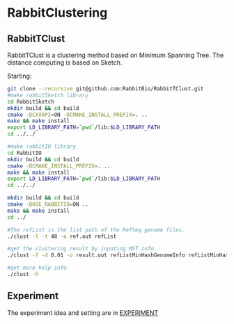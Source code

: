 # RabbitClustering

## RabbitTClust
RabbitTClust is a clustering method based on Minimum Spanning Tree. The distance computing is based on Sketch.

Starting:
```bash
git clone --recursive git@github.com:RabbitBio/RabbitTClust.git
#make rabbitSketch library
cd RabbitSketch
mkdir build && cd build 
cmake -DCXXAPI=ON -DCMAKE_INSTALL_PREFIX=. ..
make && make install
export LD_LIBRARY_PATH=`pwd`/lib:$LD_LIBRARY_PATH
cd ../../

#make rabbitIO library
cd RabbitIO
mkdir build && cd build
cmake -DCMAKE_INSTALL_PREFIX=. ..
make && make install
export LD_LIBRARY_PATH=`pwd`/lib:$LD_LIBRARY_PATH
cd ../../

mkdir build && cd build
cmake -DUSE_RABBITIO=ON ..
make && make install
cd ../

#The refList is the list path of the RefSeq genome files.
./clust -l -t 48 -o ref.out refList

#get the clustering result by inputing MST info.
./clust -f -d 0.01 -o result.out refListMinHashGenomeInfo refListMinHashMSTInfo

#get more help info.
./clust -h

```

## Experiment
The experiment idea and setting are in [EXPERIMENT](./experiment.md)
